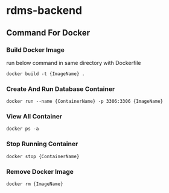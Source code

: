 # rdms-backend

## Command For Docker
### Build Docker Image 
run below command in same directory with Dockerfile
```
docker build -t {ImageName} .
```

### Create And Run Database Container
```
docker run --name {ContainerName} -p 3306:3306 {ImageName}
```

### View All Container
```
docker ps -a
```

### Stop Running Container
```
docker stop {ContainerName}
```

### Remove Docker Image
```
docker rm {ImageName}
```